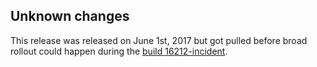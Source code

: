 ## Unknown changes
This release was released on June 1st, 2017 but got pulled before broad rollout could happen during the [build 16212-incident](https://medium.com/changewindows/a-word-on-yesterdays-16212-madness-a6b4156b2237).